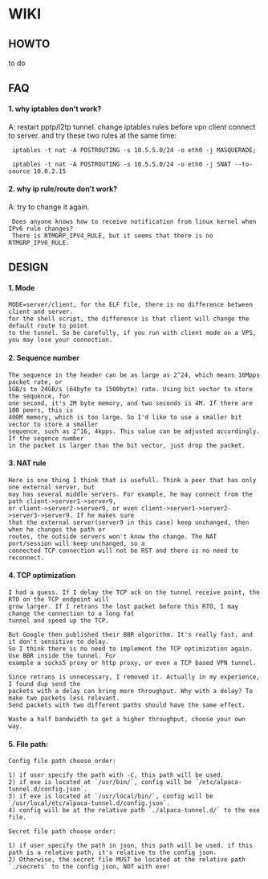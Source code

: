 WIKI
====

HOWTO
-----
to do


FAQ
---

#### 1. why iptables don't work?

  A: restart pptp/l2tp tunnel. change iptables rules before vpn client connect to server.
     and try these two rules at the same time:

     iptables -t nat -A POSTROUTING -s 10.5.5.0/24 -o eth0 -j MASQUERADE;
     
     iptables -t nat -A POSTROUTING -s 10.5.5.0/24 -o eth0 -j SNAT --to-source 10.0.2.15

#### 2. why ip rule/route don't work?

  A: try to change it again.
    
     Does anyone knows how to receive notification from linux kernel when IPv6 rule changes?
     There is RTMGRP_IPV4_RULE, but it seems that there is no RTMGRP_IPV6_RULE.


DESIGN
------


#### 1. Mode

    MODE=server/client, for the ELF file, there is no difference between client and server.
    for the shell script, the difference is that client will change the default route to point
    to the tunnel. So be carefully, if you run with client mode on a VPS, you may lose your connection.


#### 2. Sequence number

    The sequence in the header can be as large as 2^24, which means 16Mpps packet rate, or 
    1GB/s to 24GB/s (64byte to 1500byte) rate. Using bit vector to store the sequence, for
    one second, it's 2M byte memory, and two seconds is 4M. If there are 100 peers, this is
    400M memory, which is too large. So I'd like to use a smaller bit vector to store a smaller
    sequence, such as 2^16, 4kpps. This value can be adjusted accordingly. If the seqence number
    in the packet is larger than the bit vector, just drop the packet.


#### 3. NAT rule
    Here is one thing I think that is usefull. Think a peer that has only one external server, but
    may has several middle servers. For example, he may connect from the path client->server1->server9,
    or client->server2->server9, or even client->server1->server2->server3->server9. If he makes sure
    that the external server(server9 in this case) keep unchanged, then when he changes the path or
    routes, the outside servers won't know the change. The NAT port/session will keep unchanged, so a
    connected TCP connection will not be RST and there is no need to reconnect.


#### 4. TCP optimization
    I had a guess. If I delay the TCP ack on the tunnel receive point, the RTO on the TCP endpoint will
    grow larger. If I retrans the lost packet before this RTO, I may change the connection to a long fat
    tunnel and speed up the TCP.

    But Google then published their BBR algorithm. It's really fast, and it don't sensitive to delay.
    So I think there is no need to implement the TCP optimization again. Use BBR inside the tunnel. For
    example a socks5 proxy or http proxy, or even a TCP based VPN tunnel.

    Since retrans is unnecessary, I removed it. Actually in my experience, I found dup send the
    packets with a delay can bring more throughput. Why with a delay? To make two packets less relevant.
    Send packets with two different paths should have the same effect.

    Waste a half bandwidth to get a higher throughput, choose your own way.


#### 5. File path:

    Config file path choose order:

    1) if user specify the path with -C, this path will be used.
    2) if exe is located at `/usr/bin/`, config will be `/etc/alpaca-tunnel.d/config.json`.
    3) if exe is located at `/usr/local/bin/`, config will be `/usr/local/etc/alpaca-tunnel.d/config.json`.
    4) config will be at the relative path `./alpaca-tunnel.d/` to the exe file.
    
    Secret file path choose order:

    1) if user specify the path in json, this path will be used. if this path is a relative path, it's relative to the config json.
    2) Otherwise, the secret file MUST be located at the relative path `./secrets` to the config json, NOT with exe!


